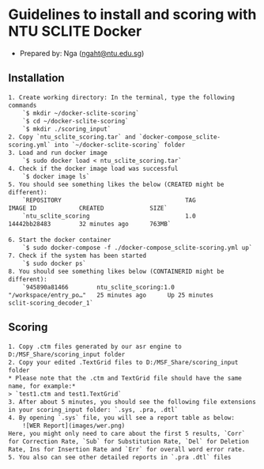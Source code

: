# Guidelines to install and scoring with NTU SCLITE Docker


* Prepared by: Nga (ngaht@ntu.edu.sg)
## Installation
	1. Create working directory: In the terminal, type the following commands
		`$ mkdir ~/docker-sclite-scoring`
		`$ cd ~/docker-sclite-scoring`
		`$ mkdir ./scoring_input`
	2. Copy `ntu_sclite_scoring.tar` and `docker-compose_sclite-scoring.yml` into `~/docker-sclite-scoring` folder
	3. Load and run docker image
		`$ sudo docker load < ntu_sclite_scoring.tar`
	4. Check if the docker image load was successful
		`$ docker image ls`
	5. You should see something likes the below (CREATED might be different):
		`REPOSITORY                                   TAG                 IMAGE ID            CREATED             SIZE`
		`ntu_sclite_scoring                           1.0                 14442bb28483        32 minutes ago      763MB`

	6. Start the docker container
		`$ sudo docker-compose -f ./docker-compose_sclite-scoring.yml up`
	7. Check if the system has been started
		`$ sudo docker ps`
	8. You should see something likes below (CONTAINERID might be different):
		`945890a81466        ntu_sclite_scoring:1.0   "/workspace/entry_po…"   25 minutes ago      Up 25 minutes                           sclit-scoring_decoder_1`

## Scoring
	1. Copy .ctm files generated by our asr engine to D:/MSF_Share/scoring_input folder
	2. Copy your edited .TextGrid files to D:/MSF_Share/scoring_input folder
	* Please note that the .ctm and TextGrid file should have the same name, for example:* 
	> `test1.ctm and test1.TextGrid`
	3. After about 5 minutes, you should see the following file extensions in your scoring_input folder: `.sys, .pra, .dtl`
	4. By opening `.sys` file, you will see a report table as below:
		![WER Report](images/wer.png)
	Here, you might only need to care about the first 5 results, `Corr` for Correction Rate, `Sub` for Substitution Rate, `Del` for Deletion Rate, Ins for Insertion Rate and `Err` for overall word error rate.
	5. You also can see other detailed reports in `.pra .dtl` files

